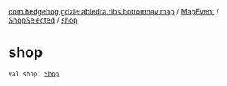 [com.hedgehog.gdzietabiedra.ribs.bottomnav.map](../../index.md) / [MapEvent](../index.md) / [ShopSelected](index.md) / [shop](./shop.md)

# shop

`val shop: `[`Shop`](file:/home/adam/repo/GdzieTaBiedra/docs/domain/com.hedgehog.gdzietabiedra.domain/-shop/index.md)